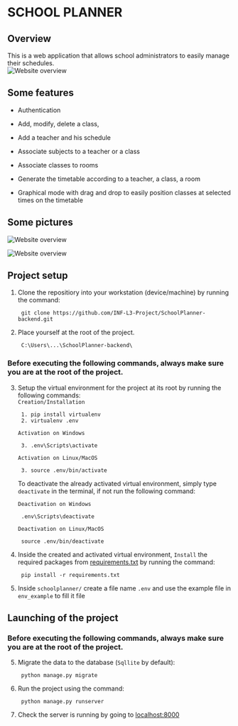 # <b>SCHOOL PLANNER</b>
## <b>Overview</b>
This is  a web application that allows school administrators to easily manage their schedules.
<br>
![Website overview](./core/static/images/overview.png)



## **Some features** 

- Authentication 

- Add, modify, delete a class,
- Add a teacher and his schedule
- Associate subjects to a teacher or a class
- Associate classes to rooms
- Generate the timetable according to a teacher, a class, a room
- Graphical mode with drag and drop to easily position classes at selected times on the timetable



## Some pictures

![Website overview](./screenshots/overview.png)

![Website overview](./screenshots/overview.png)

## <b>Project setup</b>

1. Clone the repositiory into your workstation (device/machine) by running the command: <br>

        git clone https://github.com/INF-L3-Project/SchoolPlanner-backend.git

2. Place yourself at the root of the project. <br>
   
        C:\Users\...\SchoolPlanner-backend\

### Before executing the following commands, always make sure you are at the root of the project.

3. Setup the virtual environment for the project at its root by running the following commands: <br>
    `Creation/Installation`

        1. pip install virtualenv
        2. virtualenv .env
   
    `Activation on Windows`
    
        3. .env\Scripts\activate
   
    `Activation on Linux/MacOS`
    
        3. source .env/bin/activate

    To deactivate the already activated virtual environment, simply type `deactivate` in the terminal, if not run the following command: <br>

    `Deactivation on Windows`

        .env\Scripts\deactivate

    `Deactivation on Linux/MacOS`

        source .env/bin/deactivate

4. Inside the created and activated virtual environment, `Install` the required packages from [requirements.txt](./requirements.txt) by running the command: <br>

        pip install -r requirements.txt

6. Inside `schoolplanner/` create a file name `.env` and use the example file in `env_example` to fill it file

## <b>Launching of the project</b>

### Before executing the following commands, always make sure you are at the root of the project.

5. Migrate the data to the database (`Sqllite` by default): <br>

        python manage.py migrate

6. Run the project using the command: <br>

        python manage.py runserver

7. Check the server is running by going to [localhost:8000](http://127.0.0.1:8000)
